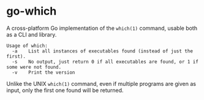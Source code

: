 # go-which

A cross-platform Go implementation of the `which(1)` command, usable both as a CLI and library.

```console
Usage of which:
  -a    List all instances of executables found (instead of just the first).
  -s    No output, just return 0 if all executables are found, or 1 if some were not found.
  -v    Print the version
```

Unlike the UNIX `which(1)` command, even if multiple programs are given as input, only the first one found will be returned.
